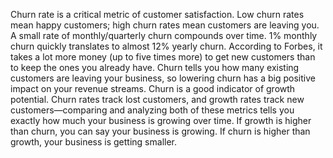 Churn rate is a critical metric of customer satisfaction. Low churn rates mean happy customers; high churn rates mean customers are leaving you. A small rate of monthly/quarterly churn compounds over time. 1% monthly churn quickly translates to almost 12% yearly churn. 
According to Forbes, it takes a lot more money (up to five times more) to get new customers than to keep the ones you already have. Churn tells you how many existing customers are leaving your business, so lowering churn has a big positive impact on your revenue streams.
Churn is a good indicator of growth potential. Churn rates track lost customers, and growth rates track new customers—comparing and analyzing both of these metrics tells you exactly how much your business is growing over time. If growth is higher than churn, you can say your business is growing. If churn is higher than growth, your business is getting smaller. 
